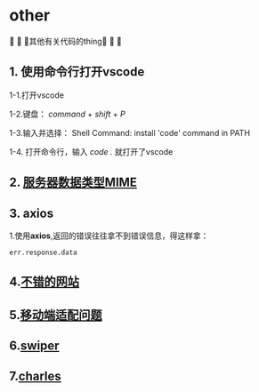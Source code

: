 # other
🌺 🌺 🌺其他有关代码的thing🌺 🌺 🌺

## 1. 使用命令行打开vscode
1-1.打开vscode

1-2.键盘： *command* + *shift* + *P*

1-3.输入并选择： Shell Command: install 'code' command in PATH

1-4. 打开命令行，输入 *code .* 就打开了vscode


## 2. [服务器数据类型MIME](server/aboutServer.md)
     

## 3. axios
1.使用**axios**,返回的错误往往拿不到错误信息，得这样拿：
```angular2html
err.response.data
```

## 4.[不错的网站](webSite/网站.md)

## 5.[移动端适配问题](MobileBugs/适配.md)

## 6.[swiper](swiper)

## 7.[charles](Charles/charles.md)

